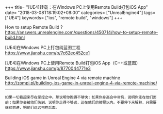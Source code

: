 +++
title= "[UE4]转载：在Windows PC上使用Remote Build打包iOS App"
date= "2018-03-08T18:19:02+08:00"
categories= ["UnrealEngine4"]
tags= ["UE4"]
keywords= ["ios", "remote build", "windows"]
+++

How to setup Remote Build ?  
https://answers.unrealengine.com/questions/450714/how-to-setup-remote-build.html


[UE4]在Windows PC上打包纯蓝图工程
https://www.jianshu.com/p/7c62ec452ce1

[UE4]在Windows PC上使用Remote Build打包iOS App（C++或蓝图）  
https://www.jianshu.com/p/8770044771e3

Building iOS game in Unreal Engine 4 via remote machine  
http://zompi.pl/building-ios-game-in-unreal-engine-4-via-remote-machine/

***
`如果一切看起来尽在掌控之中，那说明你跑得不够快；如果你身高会中冷箭，说明你走在他们面前；如果你会被他们伤到，说明你走得不够远，还在他们的射程以内。不要停下来解释，只需要继续前进，把他们远远甩在后面。`
